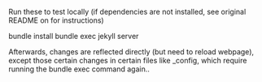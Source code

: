 Run these to test locally (if dependencies are not installed, see original README on for instructions)


bundle install
bundle exec jekyll server

Afterwards, changes are reflected directly (but need to reload webpage), except those certain changes in certain files like _config, which require running the bundle exec command again..